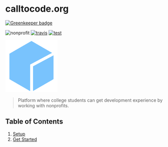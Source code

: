 # calltocode.org

[![Greenkeeper badge](https://badges.greenkeeper.io/CodeForSocialGood/calltocode.org.svg)](https://greenkeeper.io/)

![nonprofit][nonprofit]
[![travis][travis]][travis-url]
[![test][test]][test-url]

![logo][logo]

> Platform where college students can get development experience by working with nonprofits.

## Table of Contents

1. [Setup](docs/setup.md)
1. [Get Started](docs/get_started.md)

[travis]: https://travis-ci.org/CodeForSocialGood/calltocode.org.svg
[travis-url]: https://travis-ci.org/CodeForSocialGood/calltocode.org

[nonprofit]: https://img.shields.io/badge/project-nonprofit-ff69b4.svg

[test]: https://img.shields.io/badge/test-calltocode.herokuapp.com-orange.svg
[test-url]: https://calltocode.herokuapp.com/

[logo]: /docs/media/logo.png
